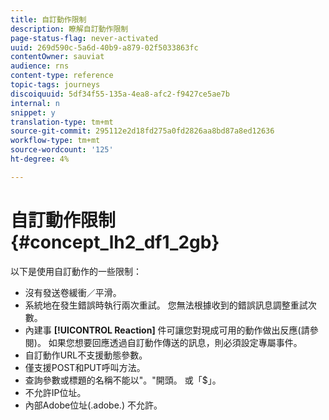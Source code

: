 ```yaml
---
title: 自訂動作限制
description: 瞭解自訂動作限制
page-status-flag: never-activated
uuid: 269d590c-5a6d-40b9-a879-02f5033863fc
contentOwner: sauviat
audience: rns
content-type: reference
topic-tags: journeys
discoiquuid: 5df34f55-135a-4ea8-afc2-f9427ce5ae7b
internal: n
snippet: y
translation-type: tm+mt
source-git-commit: 295112e2d18fd275a0fd2826aa8bd87a8ed12636
workflow-type: tm+mt
source-wordcount: '125'
ht-degree: 4%

---
```



# 自訂動作限制 {#concept_lh2_df1_2gb}

以下是使用自訂動作的一些限制：

* 沒有發送卷緩衝／平滑。
* 系統地在發生錯誤時執行兩次重試。 您無法根據收到的錯誤訊息調整重試次數。
* 內建事 **[!UICONTROL Reaction]** 件可讓您對現成可用的動作做出反應(請參 [](../building-journeys/event-activities.md)閱)。 如果您想要回應透過自訂動作傳送的訊息，則必須設定專屬事件。
* 自訂動作URL不支援動態參數。
* 僅支援POST和PUT呼叫方法。
* 查詢參數或標題的名稱不能以&quot;。&quot;開頭。 或「$」。
* 不允許IP位址。
* 內部Adobe位址(.adobe.) 不允許。
